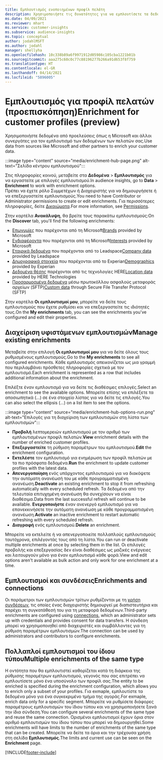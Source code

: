 ```yaml
---
title: Εμπλουτισμός ενοποιημένων προφίλ πελάτη
description: Χρησιμοποιήστε τις δυνατότητες για να εμπλουτίσετε τα δεδομένα των πελατών σας.
ms.date: 04/09/2021
ms.reviewer: mhart
ms.service: customer-insights
ms.subservice: audience-insights
ms.topic: conceptual
author: jodahlMSFT
ms.author: jodahl
manager: shellyha
ms.openlocfilehash: 10c338b89a6f9971912d05986c105cba1221b01b
ms.sourcegitcommit: aaa275c60c0c77c88196277b266a91d653f8f759
ms.translationtype: HT
ms.contentlocale: el-GR
ms.lasthandoff: 04/14/2021
ms.locfileid: "5896005"
---
```

# <a name="enrichment-for-customer-profiles-preview"></a><span data-ttu-id="8d08d-103">Εμπλουτισμός για προφίλ πελατών (προεπισκόπηση)</span><span class="sxs-lookup"><span data-stu-id="8d08d-103">Enrichment for customer profiles (preview)</span></span>

<span data-ttu-id="8d08d-104">Χρησιμοποιήστε δεδομένα από προελεύσεις όπως η Microsoft και άλλοι συνεργάτες για τον εμπλουτισμό των δεδομένων των πελατών σας.</span><span class="sxs-lookup"><span data-stu-id="8d08d-104">Use data from sources like Microsoft and other partners to enrich your customer data.</span></span>

:::image type="content" source="media/enrichment-hub-page.png" alt-text="Σελίδα κέντρου εμπλουτισμού":::

<span data-ttu-id="8d08d-106">Στις πληροφορίες κοινού, μεταβείτε στα **Δεδομένα** > **Εμπλουτισμός** για να εργαστείτε με επιλογές εμπλουτισμού.</span><span class="sxs-lookup"><span data-stu-id="8d08d-106">In audience insights, go to **Data** > **Enrichment** to work with enrichment options.</span></span>    
<span data-ttu-id="8d08d-107">Πρέπει να έχετε ρόλο Συμμετέχων ή Διαχειριστής για να δημιουργήσετε ή να επεξεργαστείτε εμπλουτισμούς.</span><span class="sxs-lookup"><span data-stu-id="8d08d-107">You need to have Contributor or Administrator permissions to create or edit enrichments.</span></span> <span data-ttu-id="8d08d-108">Για περισσότερες πληροφορίες, δείτε [Δικαιώματα](permissions.md).</span><span class="sxs-lookup"><span data-stu-id="8d08d-108">For more information, see [Permissions](permissions.md).</span></span>

<span data-ttu-id="8d08d-109">Στην καρτέλα **Ανακάλυψη**, θα βρείτε τους παρακάτω εμπλουτισμούς:</span><span class="sxs-lookup"><span data-stu-id="8d08d-109">On the **Discover** tab, you'll find the following enrichments:</span></span>

- <span data-ttu-id="8d08d-110">[Επωνυμίες](enrichment-microsoft.md) που παρέχονται από τη Microsoft</span><span class="sxs-lookup"><span data-stu-id="8d08d-110">[Brands](enrichment-microsoft.md) provided by Microsoft</span></span>
- <span data-ttu-id="8d08d-111">[Ενδιαφέροντα](enrichment-microsoft.md) που παρέχονται από τη Microsoft</span><span class="sxs-lookup"><span data-stu-id="8d08d-111">[Interests](enrichment-microsoft.md) provided by Microsoft</span></span>
- <span data-ttu-id="8d08d-112">[Εταιρικά δεδομένα](enrichment-leadspace.md) που παρέχονται από το Leadspace</span><span class="sxs-lookup"><span data-stu-id="8d08d-112">[Company data](enrichment-leadspace.md) provided by Leadspace</span></span>
- <span data-ttu-id="8d08d-113">[Δημογραφικά στοιχεία](enrichment-experian.md) που παρέχονται από το Experian</span><span class="sxs-lookup"><span data-stu-id="8d08d-113">[Demographics](enrichment-experian.md) provided by Experian</span></span>
- <span data-ttu-id="8d08d-114">[Δεδομένα θέσης](enrichment-here.md) παρέχονται από τις τεχνολογίες HERE</span><span class="sxs-lookup"><span data-stu-id="8d08d-114">[Location data](enrichment-here.md) provided by HERE Technologies</span></span>
- <span data-ttu-id="8d08d-115">[Προσαρμοσμένα δεδομένα](enrichment-SFTP-custom-import.md) μέσω πρωτοκόλλου ασφαλούς μεταφοράς αρχείων (SFTP)</span><span class="sxs-lookup"><span data-stu-id="8d08d-115">[Custom data](enrichment-SFTP-custom-import.md) through Secure File Transfer Protocol (SFTP)</span></span>

<span data-ttu-id="8d08d-116">Στην καρτέλα **Οι εμπλουτισμοί μου**, μπορείτε να δείτε τους εμπλουτισμούς που έχετε ρυθμίσει και να επεξεργαστείτε τις ιδιότητές τους.</span><span class="sxs-lookup"><span data-stu-id="8d08d-116">On the **My enrichments** tab, you can see the enrichments you've configured and edit their properties.</span></span>

## <a name="manage-existing-enrichments"></a><span data-ttu-id="8d08d-117">Διαχείριση υφιστάμενων εμπλουτισμών</span><span class="sxs-lookup"><span data-stu-id="8d08d-117">Manage existing enrichments</span></span>

<span data-ttu-id="8d08d-118">Μεταβείτε στην επιλογή **Οι εμπλουτισμοί μου** για να δείτε όλους τους ρυθμισμένους εμπλουτισμούς.</span><span class="sxs-lookup"><span data-stu-id="8d08d-118">Go to the **My enrichments** to see all configured enrichments.</span></span> <span data-ttu-id="8d08d-119">Κάθε εμπλουτισμός απεικονίζεται ως μια γραμμή που περιλαμβάνει πρόσθετες πληροφορίες σχετικά με τον εμπλουτισμό.</span><span class="sxs-lookup"><span data-stu-id="8d08d-119">Each enrichment is represented as a row that includes additional information about the enrichment.</span></span>

<span data-ttu-id="8d08d-120">Επιλέξτε έναν εμπλουτισμό για να δείτε τις διαθέσιμες επιλογές.</span><span class="sxs-lookup"><span data-stu-id="8d08d-120">Select an enrichment to see the available options.</span></span> <span data-ttu-id="8d08d-121">Μπορείτε επίσης να επιλέξετε τα αποσιωπητικά (...) σε ένα στοιχείο λίστας για να δείτε τις επιλογές.</span><span class="sxs-lookup"><span data-stu-id="8d08d-121">You can also select the ellipsis (...) on a list item to see the options.</span></span>

:::image type="content" source="media/enrichment-hub-options-run.png" alt-text="Επιλογές για τη διαχείριση των εμπλουτισμών στη λίστα των εμπλουτισμών":::

- <span data-ttu-id="8d08d-123">**Προβολή** λεπτομερειών εμπλουτισμού με τον αριθμό των εμπλουτισμένων προφίλ πελατών.</span><span class="sxs-lookup"><span data-stu-id="8d08d-123">**View** enrichment details with the number of enriched customer profiles.</span></span>
- <span data-ttu-id="8d08d-124">**Επεξεργαστείτε** τη ρύθμιση παραμέτρων του εμπλουτισμού.</span><span class="sxs-lookup"><span data-stu-id="8d08d-124">**Edit** the enrichment configuration.</span></span>
- <span data-ttu-id="8d08d-125">**Εκτελέστε** τον εμπλουτισμό για ενημέρωση των προφίλ πελατών με τα πιο πρόσφατα δεδομένα.</span><span class="sxs-lookup"><span data-stu-id="8d08d-125">**Run** the enrichment to update customer profiles with the latest data.</span></span>
- <span data-ttu-id="8d08d-126">**Απενεργοποίηση** ενός υπάρχοντος εμπλουτισμού για να διακόψετε την αυτόματη ανανέωσή του με κάθε προγραμματισμένη ανανέωση.</span><span class="sxs-lookup"><span data-stu-id="8d08d-126">**Deactivate** an existing enrichment to stop it from refreshing automatically with every scheduled refresh.</span></span> <span data-ttu-id="8d08d-127">Τα δεδομένα από την τελευταία επιτυχημένη ανανέωση θα συνεχίσουν να είναι διαθέσιμα.</span><span class="sxs-lookup"><span data-stu-id="8d08d-127">Data from the last successful refresh will continue to be available.</span></span> <span data-ttu-id="8d08d-128">**Ενεργοποιήστε** έναν ανενεργό εμπλουτισμό για να επανεκκινήσετε την αυτόματη ανανέωση με κάθε προγραμματισμένη ανανέωση.</span><span class="sxs-lookup"><span data-stu-id="8d08d-128">**Activate** an inactive enrichment to restart automatic refreshing with every scheduled refresh.</span></span>
- <span data-ttu-id="8d08d-129">**Διαγραφή** ενός εμπλουτισμού.</span><span class="sxs-lookup"><span data-stu-id="8d08d-129">**Delete** an enrichment.</span></span>

<span data-ttu-id="8d08d-130">Μπορείτε να εκτελείτε ή να απενεργοποιείτε πολλαπλούς εμπλουτισμούς ταυτόχρονα, επιλέγοντάς τους από τη λίστα.</span><span class="sxs-lookup"><span data-stu-id="8d08d-130">You can run or deactivate multiple enrichments at once by selecting them in the list.</span></span> <span data-ttu-id="8d08d-131">Οι επιλογές προβολής και επεξεργασίας δεν είναι διαθέσιμες ως μαζικές ενέργειες και λειτουργούν μόνο για έναν εμπλουτισμό κάθε φορά.</span><span class="sxs-lookup"><span data-stu-id="8d08d-131">View and edit options aren't available as bulk action and only work for one enrichment at a time.</span></span>

## <a name="enrichments-and-connections"></a><span data-ttu-id="8d08d-132">Εμπλουτισμοί και συνδέσεις</span><span class="sxs-lookup"><span data-stu-id="8d08d-132">Enrichments and connections</span></span>

<span data-ttu-id="8d08d-133">Οι παράμετροι των εμπλουτισμών τρίτων ρυθμίζονται με τη [χρήση συνδέσεων](connections.md), τις οποίες ένας διαχειριστής δημιουργεί με διαπιστευτήρια και παρέχει τη συγκατάθεσή του για τη μεταφορά δεδομένων.</span><span class="sxs-lookup"><span data-stu-id="8d08d-133">Third-party enrichments are configured using [connections](connections.md), which an administrator sets up with credentials and provides consent for data transfers.</span></span> <span data-ttu-id="8d08d-134">Η σύνδεση μπορεί να χρησιμοποιηθεί από διαχειριστές και συμβάλλοντες για τη ρύθμιση παραμέτρων εμπλουτισμών.</span><span class="sxs-lookup"><span data-stu-id="8d08d-134">The connection can be used by administrators and contributors to configure enrichments.</span></span>  

## <a name="multiple-enrichments-of-the-same-type"></a><span data-ttu-id="8d08d-135">Πολλαπλοί εμπλουτισμοί του ίδιου τύπου</span><span class="sxs-lookup"><span data-stu-id="8d08d-135">Multiple enrichments of the same type</span></span>

<span data-ttu-id="8d08d-136">Η οντότητα που θα εμπλουτιστεί καθορίζεται κατά τη διάρκεια της ρύθμισης παραμέτρων εμπλουτισμού, γεγονός που σας επιτρέπει να εμπλουτίσετε μόνο ένα υποσύνολο των προφίλ σας.</span><span class="sxs-lookup"><span data-stu-id="8d08d-136">The entity to be enriched is specified during the enrichment configuration, which allows you to enrich only a subset of your profiles.</span></span> <span data-ttu-id="8d08d-137">Για exmaple, εμπλουτίστε τα δεδομένα μόνο για ένα συγκεκριμένο τμήμα της αγοράς.</span><span class="sxs-lookup"><span data-stu-id="8d08d-137">For exmaple, enrich data only for a specific segment.</span></span> <span data-ttu-id="8d08d-138">Μπορείτε να ρυθμίσετε διάφορες παραμέτρους εμπλουτισμών του ίδιου τύπου και να χρησιμοποιήσετε ξανά την ίδια σύνδεση.</span><span class="sxs-lookup"><span data-stu-id="8d08d-138">You can configure several enrichments of the same type and reuse the same connection.</span></span> <span data-ttu-id="8d08d-139">Ορισμένοι εμπλουτισμοί έχουν όρια στον αριθμό εμπλουτισμών του ίδιου τύπου που μπορεί να δημιουργηθεί.</span><span class="sxs-lookup"><span data-stu-id="8d08d-139">Some enrichments will have limits to the number of enrichments of the same type that can be created.</span></span> <span data-ttu-id="8d08d-140">Μπορείτε να δείτε τα όρια και την τρέχουσα χρήση στη σελίδα **Εμπλουτισμός**.</span><span class="sxs-lookup"><span data-stu-id="8d08d-140">The limits and current use can be seen on the **Enrichment** page.</span></span>

[!INCLUDE[footer-include](../includes/footer-banner.md)]

